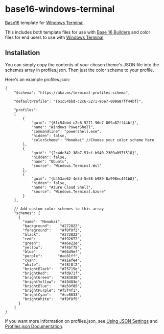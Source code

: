 # base16-windows-terminal

[Base16](https://github.com/chriskempson/base16) template for [Windows Terminal](https://github.com/microsoft/terminal). 

This includes both template files for use with [Base 16 Builders](https://github.com/chriskempson/base16#builder-repositories) and color files for end users to use with [Windows Terminal](https://github.com/microsoft/terminal)

## Installation

You can simply copy the contents of your chosen theme's JSON file into the schemes array in profiles.json. Then just the color scheme to your profile.

Here's an example profiles.json:

```
{
    "$schema": "https://aka.ms/terminal-profiles-schema",

    "defaultProfile": "{61c54bbd-c2c6-5271-96e7-009a87ff44bf}",

    "profiles":
    [
		{
            "guid": "{61c54bbd-c2c6-5271-96e7-009a87ff44bf}",
            "name": "Windows PowerShell",
            "commandline": "powershell.exe",
            "hidden": false,
            "colorScheme": "Monokai" //Choose your color scheme here
        },
        {
            "guid": "{2c4de342-38b7-51cf-b940-2309a097f518}",
            "hidden": false,
            "name": "Ubuntu",
            "source": "Windows.Terminal.Wsl"
        },
        {
            "guid": "{b453ae62-4e3d-5e58-b989-0a998ec441b8}",
            "hidden": false,
            "name": "Azure Cloud Shell",
            "source": "Windows.Terminal.Azure"
        }
    ],

    // Add custom color schemes to this array
    "schemes": [
      {
        "name": "Monokai",
        "background":    "#272822",
        "foreground":    "#f8f8f2",
        "black":         "#272822",
        "red":           "#f92672",
        "green":         "#a6e22e",
        "yellow":        "#f4bf75",
        "blue":          "#66d9ef",
        "purple":       "#ae81ff",
        "cyan":          "#a1efe4",
        "white":         "#f8f8f2",
        "brightBlack":   "#75715e",
        "brightRed":     "#fd971f",
        "brightGreen":   "#383830",
        "brightYellow":  "#49483e",
        "brightBlue":    "#a59f85",
        "brightPurple": "#f5f4f1",
        "brightCyan":    "#cc6633",
        "brightWhite":   "#f9f8f5"
      }
    ]
}
```

If you want more information on profiles.json, see [Using JSON Settings](https://github.com/microsoft/terminal/blob/master/doc/user-docs/UsingJsonSettings.md) and [Profiles.json Documentation](https://github.com/microsoft/terminal/blob/master/doc/cascadia/SettingsSchema.md#schemes).
